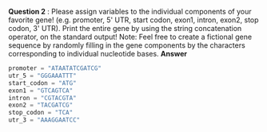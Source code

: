 **Question 2** : Please assign variables to the individual components of your favorite gene! (e.g.
promoter, 5' UTR, start codon, exon1, intron, exon2, stop codon, 3' UTR). Print the entire gene
by using the string concatenation operator, on the standard output! Note: Feel free to create a
fictional gene sequence by randomly filling in the gene components by the characters
corresponding to individual nucleotide bases.
 **Answer**

```python
promoter = "ATAATATCGATCG"
utr_5 = "GGGAAATTT"
start_codon = "ATG"
exon1 = "GTCAGTCA"
intron = "CGTACGTA"
exon2 = "TACGATCG"
stop_codon = "TCA"
utr_3 = "AAAGGAATCC"
```

